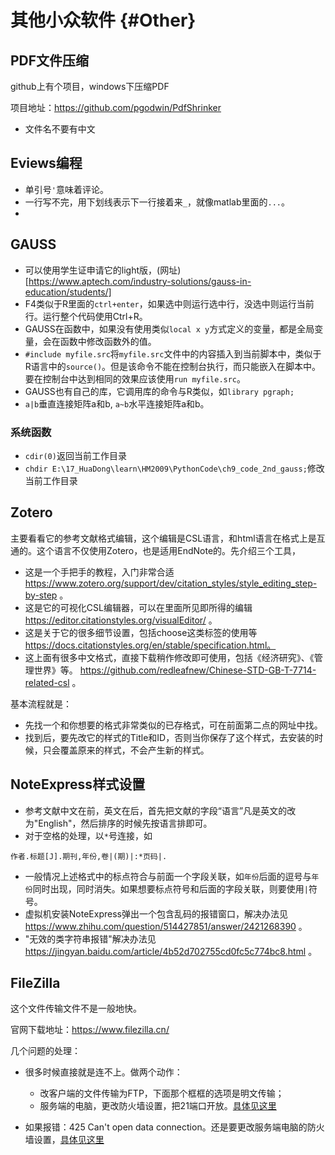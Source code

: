 
# 其他小众软件 {#Other}

## PDF文件压缩

github上有个项目，windows下压缩PDF

项目地址：https://github.com/pgodwin/PdfShrinker

- 文件名不要有中文

## Eviews编程
- 单引号`'`意味着评论。
- 一行写不完，用下划线表示下一行接着来`_`，就像matlab里面的`...`。
- 

## GAUSS

- 可以使用学生证申请它的light版，(网址)[https://www.aptech.com/industry-solutions/gauss-in-education/students/]
- F4类似于R里面的`ctrl+enter`，如果选中则运行选中行，没选中则运行当前行。运行整个代码使用Ctrl+R。
- GAUSS在函数中，如果没有使用类似`local x y`方式定义的变量，都是全局变量，会在函数中修改函数外的值。
- `#include myfile.src`将`myfile.src`文件中的内容插入到当前脚本中，类似于R语言中的`source()`。但是该命令不能在控制台执行，而只能嵌入在脚本中。要在控制台中达到相同的效果应该使用`run myfile.src`。
- GAUSS也有自己的库，它调用库的命令与R类似，如`library pgraph; `
- `a|b`垂直连接矩阵a和b, `a~b`水平连接矩阵a和b。

### 系统函数

- `cdir(0)`返回当前工作目录
- `chdir E:\17_HuaDong\learn\HM2009\PythonCode\ch9_code_2nd_gauss;`修改当前工作目录

## Zotero

主要看看它的参考文献格式编辑，这个编辑是CSL语言，和html语言在格式上是互通的。这个语言不仅使用Zotero，也是适用EndNote的。先介绍三个工具，

- 这是一个手把手的教程，入门非常合适 https://www.zotero.org/support/dev/citation_styles/style_editing_step-by-step 。
- 这是它的可视化CSL编辑器，可以在里面所见即所得的编辑 https://editor.citationstyles.org/visualEditor/ 。
- 这是关于它的很多细节设置，包括choose这类标签的使用等 https://docs.citationstyles.org/en/stable/specification.html。
- 这上面有很多中文格式，直接下载稍作修改即可使用，包括《经济研究》、《管理世界》等。 https://github.com/redleafnew/Chinese-STD-GB-T-7714-related-csl 。

基本流程就是：
 
- 先找一个和你想要的格式非常类似的已存格式，可在前面第二点的网址中找。
- 找到后，要先改它的样式的Title和ID，否则当你保存了这个样式，去安装的时候，只会覆盖原来的样式，不会产生新的样式。



## NoteExpress样式设置

- 参考文献中文在前，英文在后，首先把文献的字段“语言”凡是英文的改为"English"，然后排序的时候先按语言排即可。
- 对于空格的处理，以`*`号连接，如
```
作者.标题[J].期刊,年份,卷|(期)|:*页码|.
```
- 一般情况上述格式中的标点符合与前面一个字段关联，如`年份`后面的逗号与`年份`同时出现，同时消失。如果想要标点符号和后面的字段关联，则要使用`|`符号。
- 虚拟机安装NoteExpress弹出一个包含乱码的报错窗口，解决办法见 https://www.zhihu.com/question/514427851/answer/2421268390 。
- "无效的类字符串报错"解决办法见 https://jingyan.baidu.com/article/4b52d702755cd0fc5c774bc8.html 。

## FileZilla
这个文件传输文件不是一般地快。

官网下载地址：https://www.filezilla.cn/

几个问题的处理：

- 很多时候直接就是连不上。做两个动作：
  - 改客户端的文件传输为FTP，下面那个框框的选项是明文传输；
  - 服务端的电脑，更改防火墙设置，把21端口开放。[具体见这里](https://blog.csdn.net/InnovationAD/article/details/84944238?utm_medium=distribute.pc_relevant.none-task-blog-BlogCommendFromMachineLearnPai2-1.control&dist_request_id=1db1882b-159d-4705-865f-78d855fe1f50&depth_1-utm_source=distribute.pc_relevant.none-task-blog-BlogCommendFromMachineLearnPai2-1.control)

- 如果报错：425 Can't open data connection。还是要更改服务端电脑的防火墙设置，[具体见这里](https://blog.csdn.net/weixin_44284051/article/details/106277683)
